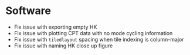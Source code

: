 # Software

- Fix issue with exporting empty HK
- Fix issue with plotting CPT data with no mode cycling information
- Fix issue with `tiledlayout` spacing when tile indexing is column-major
- Fix issue with naming HK close up figure
